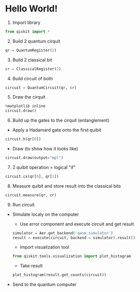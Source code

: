 # Hello World!

1. Import library
```python
from qiskit import *
```
2. Build 2 quantum cirquit
```python
qr = QuantumRegister(2)
```
3. Build 2 classical bit
```python
cr = ClassicalRegister(2)
```
4. Build circuit of both
```python
circuit = QuantumCircuit(qr, cr)
```
5. Draw the cirquit
```python
%matplotlib inline
circuit.draw()
```
6. Build up the gates to the cirquit (entanglement)
  * Apply a Hadamard gate onto the first quibit
  ```python
  circuit.h(qr[0])
  ```
  * Draw (to show how it looks like)
  ```python
  circuit.draw(output="mpl")
  ```
7. 2 quibit operation = logical "if"
```python
circuit.cx(qr[0], qr[1])
```
8. Measure quibit and store result into the classical bits
```python
circuit.measure(qr, cr)
```
9. Run circuit
  * Simulate localy on the computer
    * Use error component and execute circuit and get result
    ```python
    simulator = Aer.get_backend('qasm_simulator')
    result = execute(circuit, backend = simulator).result()
    ```
    * Import visualization tool
    ```python
    from qiskit.tools.visualization import plot_histogram
    ```
    * Take result
    ```python
    plot_histogram(result.get_counts(circuit))
    ```
  
  * Send to the quantum computer
